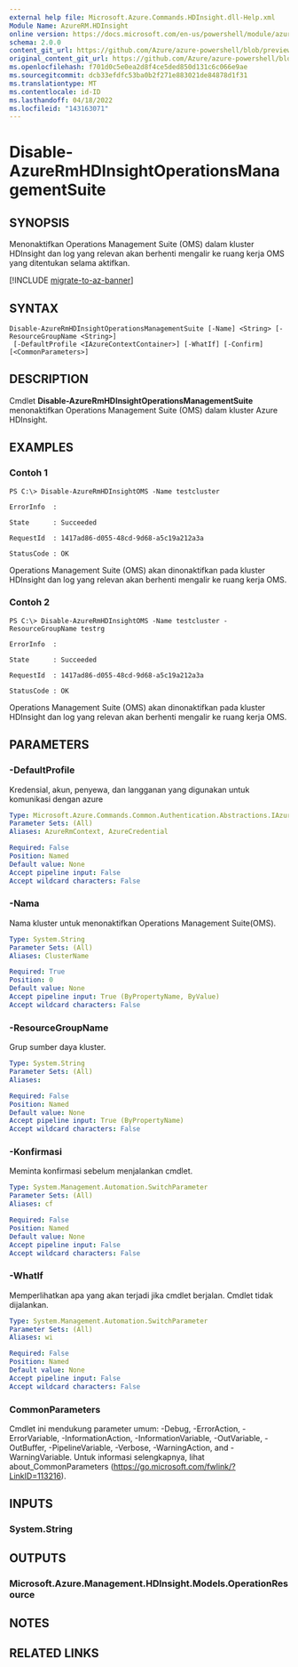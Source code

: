 ```yaml
---
external help file: Microsoft.Azure.Commands.HDInsight.dll-Help.xml
Module Name: AzureRM.HDInsight
online version: https://docs.microsoft.com/en-us/powershell/module/azurerm.hdinsight/disable-azurermhdinsightoperationsmanagementsuite
schema: 2.0.0
content_git_url: https://github.com/Azure/azure-powershell/blob/preview/src/ResourceManager/HDInsight/Commands.HDInsight/help/Disable-AzureRmHDInsightOperationsManagementSuite.md
original_content_git_url: https://github.com/Azure/azure-powershell/blob/preview/src/ResourceManager/HDInsight/Commands.HDInsight/help/Disable-AzureRmHDInsightOperationsManagementSuite.md
ms.openlocfilehash: f701d0c5e0ea2d8f4ce5ded850d131c6c066e9ae
ms.sourcegitcommit: dcb33efdfc53ba0b2f271e883021de84878d1f31
ms.translationtype: MT
ms.contentlocale: id-ID
ms.lasthandoff: 04/18/2022
ms.locfileid: "143163071"
---
```

# Disable-AzureRmHDInsightOperationsManagementSuite

## SYNOPSIS
Menonaktifkan Operations Management Suite (OMS) dalam kluster HDInsight dan log yang relevan akan berhenti mengalir ke ruang kerja OMS yang ditentukan selama aktifkan.

[!INCLUDE [migrate-to-az-banner](../../includes/migrate-to-az-banner.md)]

## SYNTAX

```
Disable-AzureRmHDInsightOperationsManagementSuite [-Name] <String> [-ResourceGroupName <String>]
 [-DefaultProfile <IAzureContextContainer>] [-WhatIf] [-Confirm] [<CommonParameters>]
```

## DESCRIPTION
Cmdlet **Disable-AzureRmHDInsightOperationsManagementSuite** menonaktifkan Operations Management Suite (OMS) dalam kluster Azure HDInsight.

## EXAMPLES

### Contoh 1
```
PS C:\> Disable-AzureRmHDInsightOMS -Name testcluster

ErrorInfo  :

State      : Succeeded

RequestId  : 1417ad86-d055-48cd-9d68-a5c19a212a3a

StatusCode : OK
```

Operations Management Suite (OMS) akan dinonaktifkan pada kluster HDInsight dan log yang relevan akan berhenti mengalir ke ruang kerja OMS.

### Contoh 2
```
PS C:\> Disable-AzureRmHDInsightOMS -Name testcluster -ResourceGroupName testrg

ErrorInfo  :

State      : Succeeded

RequestId  : 1417ad86-d055-48cd-9d68-a5c19a212a3a

StatusCode : OK
```

Operations Management Suite (OMS) akan dinonaktifkan pada kluster HDInsight dan log yang relevan akan berhenti mengalir ke ruang kerja OMS.

## PARAMETERS

### -DefaultProfile
Kredensial, akun, penyewa, dan langganan yang digunakan untuk komunikasi dengan azure

```yaml
Type: Microsoft.Azure.Commands.Common.Authentication.Abstractions.IAzureContextContainer
Parameter Sets: (All)
Aliases: AzureRmContext, AzureCredential

Required: False
Position: Named
Default value: None
Accept pipeline input: False
Accept wildcard characters: False
```

### -Nama
Nama kluster untuk menonaktifkan Operations Management Suite(OMS).

```yaml
Type: System.String
Parameter Sets: (All)
Aliases: ClusterName

Required: True
Position: 0
Default value: None
Accept pipeline input: True (ByPropertyName, ByValue)
Accept wildcard characters: False
```

### -ResourceGroupName
Grup sumber daya kluster.

```yaml
Type: System.String
Parameter Sets: (All)
Aliases:

Required: False
Position: Named
Default value: None
Accept pipeline input: True (ByPropertyName)
Accept wildcard characters: False
```

### -Konfirmasi
Meminta konfirmasi sebelum menjalankan cmdlet.

```yaml
Type: System.Management.Automation.SwitchParameter
Parameter Sets: (All)
Aliases: cf

Required: False
Position: Named
Default value: None
Accept pipeline input: False
Accept wildcard characters: False
```

### -WhatIf
Memperlihatkan apa yang akan terjadi jika cmdlet berjalan. Cmdlet tidak dijalankan.

```yaml
Type: System.Management.Automation.SwitchParameter
Parameter Sets: (All)
Aliases: wi

Required: False
Position: Named
Default value: None
Accept pipeline input: False
Accept wildcard characters: False
```

### CommonParameters
Cmdlet ini mendukung parameter umum: -Debug, -ErrorAction, -ErrorVariable, -InformationAction, -InformationVariable, -OutVariable, -OutBuffer, -PipelineVariable, -Verbose, -WarningAction, and -WarningVariable. Untuk informasi selengkapnya, lihat about_CommonParameters (https://go.microsoft.com/fwlink/?LinkID=113216).

## INPUTS

### System.String

## OUTPUTS

### Microsoft.Azure.Management.HDInsight.Models.OperationResource

## NOTES

## RELATED LINKS
